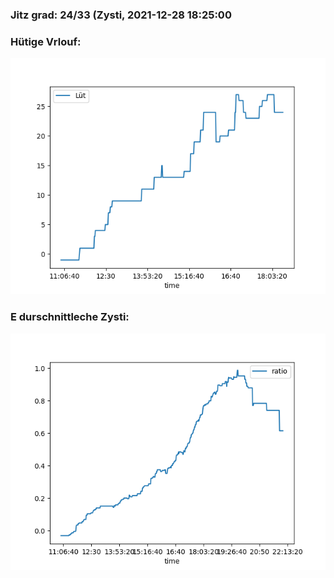 ### Jitz grad: 24/33 (Zysti, 2021-12-28 18:25:00

### Hütige Vrlouf:
![Graph](Today.png)

### E durschnittleche Zysti:
![Graph](Zysti.png)